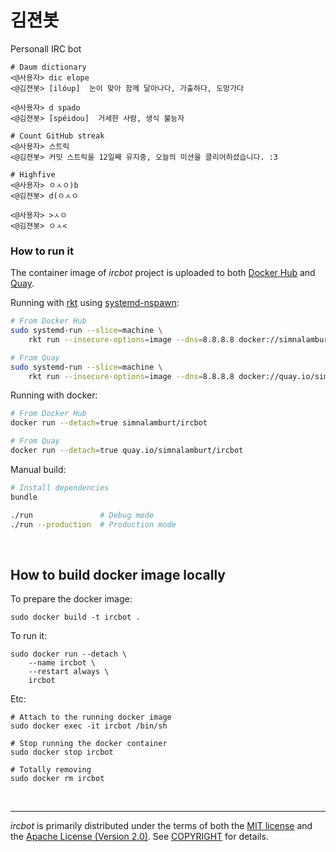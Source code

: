 김젼봇
========
Personall IRC bot
```console
# Daum dictionary
<@사용자> dic elope
<@김젼봇> [ilóup]  눈이 맞아 함께 달아나다, 가출하다, 도망가다

<@사용자> d spado
<@김젼봇> [spéidou]  거세한 사람, 생식 불능자

# Count GitHub streak
<@사용자> 스트릭
<@김젼봇> 커밋 스트릭을 12일째 유지중, 오늘의 미션을 클리어하셨습니다. :3

# Highfive
<@사용자> ㅇㅅㅇ)b
<@김젼봇> d(ㅇㅅㅇ

<@사용자> >ㅅㅇ
<@김젼봇> ㅇㅅ<
```

### How to run it
The container image of *ircbot* project is uploaded to both [Docker Hub] and
[Quay].

Running with [rkt] using [systemd-nspawn]:
```bash
# From Docker Hub
sudo systemd-run --slice=machine \
    rkt run --insecure-options=image --dns=8.8.8.8 docker://simnalamburt/ircbot

# From Quay
sudo systemd-run --slice=machine \
    rkt run --insecure-options=image --dns=8.8.8.8 docker://quay.io/simnalamburt/ircbot
```

Running with docker:
```bash
# From Docker Hub
docker run --detach=true simnalamburt/ircbot

# From Quay
docker run --detach=true quay.io/simnalamburt/ircbot
```

Manual build:
```bash
# Install dependencies
bundle

./run               # Debug mode
./run --production  # Production mode
```

<br>

How to build docker image locally
--------
To prepare the docker image:

```shell
sudo docker build -t ircbot .
```

To run it:

```shell
sudo docker run --detach \
    --name ircbot \
    --restart always \
    ircbot
```

Etc:

```shell
# Attach to the running docker image
sudo docker exec -it ircbot /bin/sh

# Stop running the docker container
sudo docker stop ircbot

# Totally removing
sudo docker rm ircbot
```

<br>

--------
*ircbot* is primarily distributed under the terms of both the [MIT license]
and the [Apache License (Version 2.0)]. See [COPYRIGHT] for details.

[Docker Hub]: https://hub.docker.com/r/simnalamburt/ircbot/
[Quay]: https://quay.io/repository/simnalamburt/ircbot
[rkt]: https://coreos.com/rkt
[systemd-nspawn]: https://www.freedesktop.org/software/systemd/man/systemd-nspawn.html
[MIT license]: LICENSE-MIT
[Apache License (Version 2.0)]: LICENSE-APACHE
[COPYRIGHT]: COPYRIGHT
